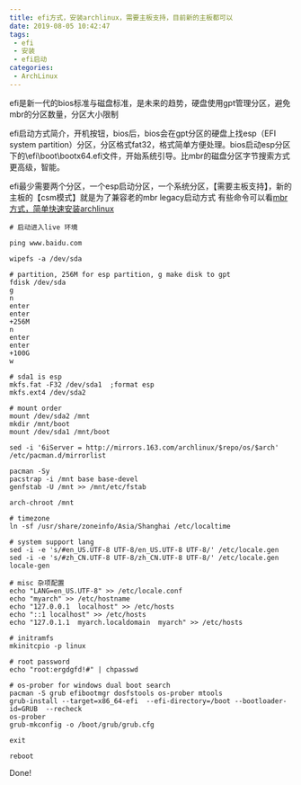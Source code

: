 ```yaml
---
title: efi方式，安装archlinux，需要主板支持，目前新的主板都可以
date: 2019-08-05 10:42:47
tags:
 - efi
 - 安装
 - efi启动
categories:
 - ArchLinux
---
```


efi是新一代的bios标准与磁盘标准，是未来的趋势，硬盘使用gpt管理分区，避免mbr的分区数量，分区大小限制

efi启动方式简介，开机按钮，bios后，bios会在gpt分区的硬盘上找esp（EFI system partition）分区，分区格式fat32，格式简单方便处理。bios启动esp分区下的\efi\boot\bootx64.efi文件，开始系统引导。比mbr的磁盘分区字节搜索方式更高级，智能。

efi最少需要两个分区，一个esp启动分区，一个系统分区，【需要主板支持】，新的主板的【csm模式】就是为了兼容老的mbr legacy启动方式
有些命令可以看[mbr方式，简单快速安装archlinux](https://qianggetaba.com/2019/08/05/archlinux-mbr/)

```
# 启动进入live 环境

ping www.baidu.com

wipefs -a /dev/sda

# partition, 256M for esp partition, g make disk to gpt
fdisk /dev/sda
g
n
enter
enter
+256M
n
enter
enter
+100G
w

# sda1 is esp
mkfs.fat -F32 /dev/sda1  ;format esp
mkfs.ext4 /dev/sda2

# mount order
mount /dev/sda2 /mnt 
mkdir /mnt/boot
mount /dev/sda1 /mnt/boot

sed -i '6iServer = http://mirrors.163.com/archlinux/$repo/os/$arch' /etc/pacman.d/mirrorlist 

pacman -Sy
pacstrap -i /mnt base base-devel
genfstab -U /mnt >> /mnt/etc/fstab

arch-chroot /mnt

# timezone
ln -sf /usr/share/zoneinfo/Asia/Shanghai /etc/localtime

# system support lang
sed -i -e 's/#en_US.UTF-8 UTF-8/en_US.UTF-8 UTF-8/' /etc/locale.gen
sed -i -e 's/#zh_CN.UTF-8 UTF-8/zh_CN.UTF-8 UTF-8/' /etc/locale.gen
locale-gen

# misc 杂项配置
echo "LANG=en_US.UTF-8" >> /etc/locale.conf
echo "myarch" >> /etc/hostname
echo "127.0.0.1  localhost" >> /etc/hosts
echo "::1 localhost" >> /etc/hosts
echo "127.0.1.1	 myarch.localdomain	 myarch" >> /etc/hosts

# initramfs
mkinitcpio -p linux

# root password
echo "root:ergdgfd!#" | chpasswd

# os-prober for windows dual boot search
pacman -S grub efibootmgr dosfstools os-prober mtools
grub-install --target=x86_64-efi  --efi-directory=/boot --bootloader-id=GRUB  --recheck
os-prober
grub-mkconfig -o /boot/grub/grub.cfg

exit

reboot

```

Done!
